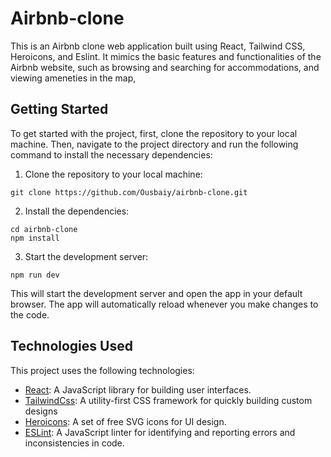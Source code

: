 
# Airbnb-clone 
This is an Airbnb clone web application built using React, Tailwind CSS, Heroicons, and Eslint. It mimics the basic features and functionalities of the Airbnb website, such as browsing and searching for accommodations, and viewing ameneties in the map,

## Getting Started
To get started with the project, first, clone the repository to your local machine. Then, navigate to the project directory and run the following command to install the necessary dependencies:

1. Clone the repository to your local machine:

```
git clone https://github.com/Ousbaiy/airbnb-clone.git
```
2. Install the dependencies:

```
cd airbnb-clone
npm install
```
3. Start the development server:

```
npm run dev
```
This will start the development server and open the app in your default browser. The app will automatically reload whenever you make changes to the code.


## Technologies Used

This project uses the following technologies:

- [React](https://react.dev/): A JavaScript library for building user interfaces.
- [TailwindCss](https://tailwindcss.com/): A utility-first CSS framework for quickly building custom designs
- [Heroicons](https://heroicons.com/): A set of free SVG icons for UI design.
- [ESLint](https://eslint.org/): A JavaScript linter for identifying and reporting errors and inconsistencies in code.





